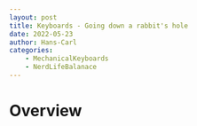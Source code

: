 ```yaml
---
layout: post
title: Keyboards - Going down a rabbit's hole
date: 2022-05-23
author: Hans-Carl
categories:
    - MechanicalKeyboards
    - NerdLifeBalanace
---
```


# Overview

